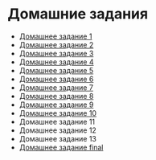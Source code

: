 # Домашние задания

- [Домашнее задание 1](02-tools/README.md#домашнее-задание-1)
- [Домашнее задание 2](03-lxc/README.md#домашнее-задание-2)
- [Домашнее задание 3](04-5-ansible/README.md#домашнее-задание-3)
- [Домашнее задание 4](06-puppet/README.md#домашнее-задание-4)
- [Домашнее задание 5](07-puppet/README.md#домашнее-задание-5)
- [Домашнее задание 6](08-jenkins/README.md#домашнее-задание-6)
- [Домашнее задание 7](09-nexus/README.md#домашнее-задание-7)
- [Домашнее задание 8](10-pipeline/README.md#домашнее-задание-8)
- [Домашнее задание 9](11-docker/README.md#домашнее-задание-9)
- [Домашнее задание 10](12-docker-compose/README.md#домашнее-задание-10)
- Домашнее задание 11
- Домашнее задание 12
- Домашнее задание 13
- [Домашнее задание final](13-jenkins-docker/README.md#домашнее-задание-final)

